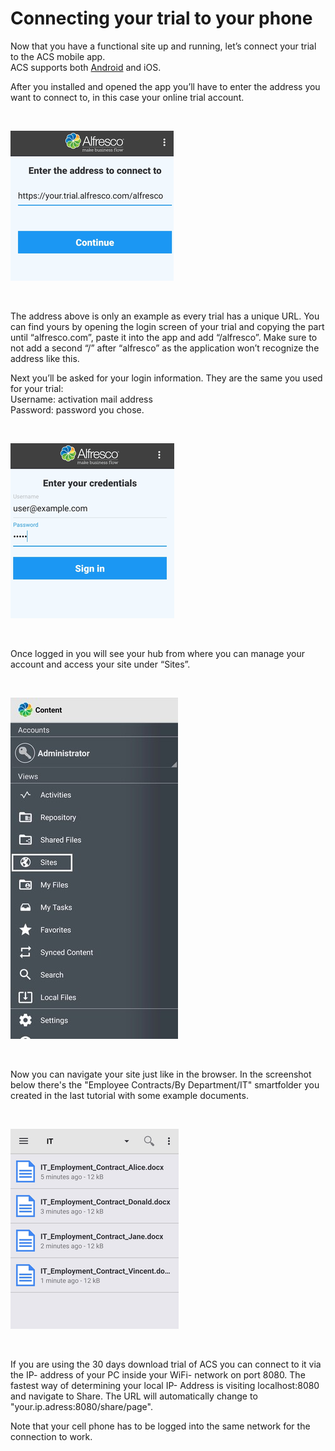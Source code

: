 # Connecting your trial to your phone

Now that you have a functional site up and running, let’s connect your trial to the ACS mobile app.  
ACS supports both [Android](https://play.google.com/store/apps/details?id=org.alfresco.mobile.android.application) and iOS.

After you installed and opened the app you’ll have to enter the address you want to connect to, in this case your online trial account.

<br />

![connectAccount](../images/contract-management/connectAccount.png)

<br />

The address above is only an example as every trial has a unique URL. You can find yours by opening the login screen of your trial and copying the part until “alfresco.com”, paste it into the app and add “/alfresco”. Make sure to not add a second “/” after “alfresco” as the application won’t recognize the address like this.

Next you’ll be asked for your login information. They are the same you used for your trial:  
Username: activation mail address  
Password: password you chose.

<br />

![logIn](../images/contract-management/login.png)

<br />

Once logged in you will see your hub from where you can manage your account and access your site under “Sites”.

<br />

![hub](../images/contract-management/hub.png)

<br />

Now you can navigate your site just like in the browser. In the screenshot below there's the "Employee Contracts/By Department/IT" smartfolder you created in the last tutorial with some example documents.

<br />

![itFolder](../images/contract-management/itFolder.png)

<br />

If you are using the 30 days download trial of ACS you can connect to it via the IP- address of your PC inside your WiFi- network on port 8080.
The fastest way of determining your local IP- Address is visiting localhost:8080 and navigate to Share. The URL will automatically change to "your.ip.adress:8080/share/page".

Note that your cell phone has to be logged into the same network for the connection to work.
